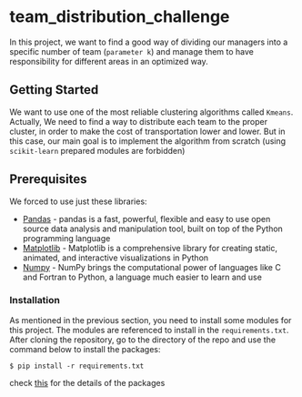 # team_distribution_challenge
In this project, we want to find a good way of dividing our managers into a specific number of team (``` parameter k ```) and manage them to have responsibility for different areas in an optimized way. 

## Getting Started
We want to use one of the most reliable clustering algorithms called ```Kmeans```. Actually, We need to find a way to distribute each team to the proper cluster, in order to make the cost of transportation lower and lower.
But in this case, our main goal is to implement the algorithm from scratch (using ```scikit-learn``` prepared modules are forbidden) 

## Prerequisites
We forced to use just these libraries:

* [Pandas](https://pandas.pydata.org/getting_started.html) - pandas is a fast, powerful, flexible and easy to use open source data analysis and manipulation tool, built on top of the Python programming language
* [Matplotlib](https://matplotlib.org/) - Matplotlib is a comprehensive library for creating static, animated, and interactive visualizations in Python
* [Numpy](https://numpy.org/) - NumPy brings the computational power of languages like C and Fortran to Python, a language much easier to learn and use

### Installation
As mentioned in the previous section, you need to install some modules for this project. The modules are referenced to install in the ```requirements.txt```. After cloning the repository, go to the directory of the repo and use the command below to install the packages:
```
$ pip install -r requirements.txt
```
check [this](https://github.com/MaLo94/team_distribution_challenge/requirements.txt) for the details of the packages
